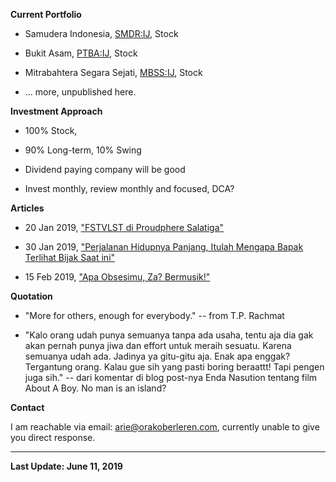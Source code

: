 **Current Portfolio**

- Samudera Indonesia, [SMDR:IJ](https://www.bloomberg.com/quote/SMDR:IJ), Stock

- Bukit Asam, [PTBA:IJ](https://www.bloomberg.com/quote/PTBA:IJ), Stock

- Mitrabahtera Segara Sejati, [MBSS:IJ](https://www.bloomberg.com/quote/MBSS:IJ), Stock

- ... more, unpublished here.

**Investment Approach**

- 100% Stock,

- 90% Long-term, 10% Swing

- Dividend paying company will be good

- Invest monthly, review monthly and focused, DCA?

**Articles**

- 20 Jan 2019, ["FSTVLST di Proudphere Salatiga"](https://arsarsars.github.io/post/2019-01-20-fstvlst-di-proudphere-salatiga)

- 30 Jan 2019, ["Perjalanan Hidupnya Panjang, Itulah Mengapa Bapak Terlihat Bijak Saat ini"](https://arsarsars.github.io/post/2019-01-30-perjalanan-hidupnya-panjang)

- 15 Feb 2019, ["Apa Obsesimu, Za? Bermusik!"](https://arsarsars.github.io/post/2019-02-15-apa-obsesimu-za-bermusik)

**Quotation**

- "More for others, enough for everybody." -- from T.P. Rachmat

- "Kalo orang udah punya semuanya tanpa ada usaha, tentu aja dia gak akan pernah punya jiwa dan effort untuk meraih sesuatu. Karena semuanya udah ada. Jadinya ya gitu-gitu aja. Enak apa enggak? Tergantung orang. Kalau gue sih yang pasti boring beraattt! Tapi pengen juga sih." -- dari komentar di blog post-nya Enda Nasution tentang film About A Boy. No man is an island?

**Contact**

I am reachable via email: [arie@orakoberleren.com](mailto:arie@orakoberleren.com), currently unable to give you direct response.

---

**Last Update: June 11, 2019**




